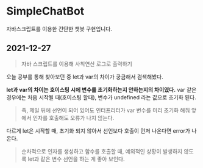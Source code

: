 # SimpleChatBot
 자바스크립트를 이용한 간단한 챗봇 구현입니다.

## 2021-12-27
> 자바 스크립트를 이용해 사칙연산 로그로 출력하기

오늘 공부를 통해 찾아보던 중 let과 var의 차이가 궁금해서 검색해봤다. 

**let과 var의 차이는 호이스팅 시에 변수를 초기화하는지 안하는지의 차이였다.** 
var 같은 경우에는 처음 시작될 때(호이스팅 할때), 변수가 undefined 라는 값으로 초기화 된다. 

>즉, 제일 뒤에 선언이 되어 있어도 인터프리터가 var 변수를 미리 초기화 해줘 앞에서 인자를 호출해도 오류가 나지 읺는다.

다르게 let은 시작할 때, 초기화 되지 않아서 선언보다 호출이 먼저 나온다면 error가 나온다.

>순차적으로 인자를 생성하고 함수를 호출할 때, 예외적인 상황이 발생하지 않도록 let과 같은 변수 선언을 하는 게 좋아 보인다.